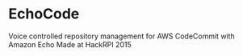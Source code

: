 # EchoCode
Voice controlled repository management for AWS CodeCommit with Amazon Echo
Made at HackRPI 2015
